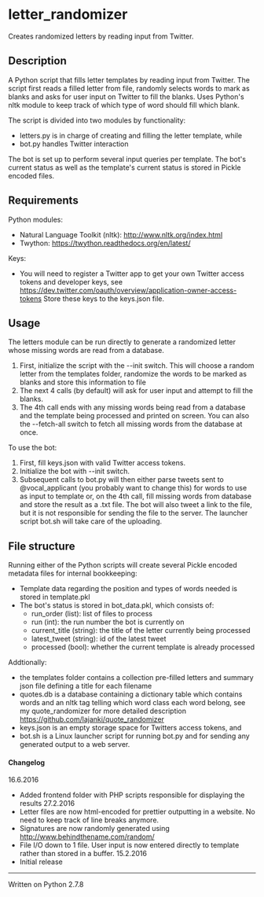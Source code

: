 # letter_randomizer
Creates randomized letters by reading input from Twitter.

## Description

A Python script that fills letter templates by reading input from Twitter. The script
first reads a filled letter from file, randomly selects words to mark as blanks and
asks for user input on Twitter to fill the blanks. Uses Python's nltk module to keep track of
which type of word should fill which blank.

The script is divided into two modules by functionality:
 * letters.py is in charge of creating and filling the letter template, while
 * bot.py handles Twitter interaction

The bot is set up to perform several input queries per template. The bot's current status as well as the template's current status is stored in Pickle encoded files.

## Requirements

Python modules:
 * Natural Language Toolkit (nltk):
     http://www.nltk.org/index.html
 * Twython:
     https://twython.readthedocs.org/en/latest/

Keys:
 * You will need to register a Twitter app to get your own Twitter access tokens and developer keys, see https://dev.twitter.com/oauth/overview/application-owner-access-tokens Store these keys to the keys.json file.


## Usage

The letters module can be run directly to generate a randomized letter whose missing words are read from a database.
 1. First, initialize the script with the --init switch. This will choose a random letter from the templates folder, randomize the words to be marked as blanks and store this information to file
 2. The next 4 calls (by default) will ask for user input and attempt to fill the blanks.
 3. The 4th call ends with any missing words being read from a database and the template being processed and
 printed on screen. You can also the --fetch-all switch to fetch all missing words from the database at once.
 
To use the bot:
  1. First, fill keys.json with valid Twitter access tokens.
  2. Initialize the bot with --init switch.
  3. Subsequent calls to bot.py will then either parse tweets sent to @vocal_applicant (you probably want to change this) for words to use as input to template or, on the 4th call, fill missing words from database and store the result as a .txt file. The bot will also tweet a link to the file, but it is not responsible for sending the file to the server. The launcher script bot.sh will take care of the uploading.


## File structure

Running either of the Python scripts will create several Pickle encoded metadata files for internal bookkeeping:
 * Template data regarding the position and types of words needed is stored in template.pkl
 * The bot's status is stored in bot_data.pkl, which consists of:
   * run_order (list): list of files to process
   * run (int): the run number the bot is currently on
   * current_title (string): the title of the letter currently being processed
   * latest_tweet (string): id of the latest tweet
   * processed (bool): whether the current template is already processed

Addtionally:
  * the templates folder contains a collection pre-filled letters and summary json file defining a title for each filename
  * quotes.db is a database containing a dictionary table which contains words and an nltk tag telling which word class each word belong, see my quote_randomizer for more detailed description https://github.com/lajanki/quote_randomizer
  * keys.json is an empty storage space for Twitters access tokens, and
  * bot.sh is a Linux launcher script for running bot.py and for sending any generated output to a web server.




#### Changelog
16.6.2016
 * Added frontend folder with PHP scripts responsible for displaying the results
27.2.2016
 * Letter files are now html-encoded for prettier outputting in a website. No need to keep track of line breaks anymore.
 * Signatures are now randomly generated using http://www.behindthename.com/random/
 * File I/O down to 1 file. User input is now entered directly to template rather than stored in a buffer.
15.2.2016
 * Initial release



___
Written on Python 2.7.8

